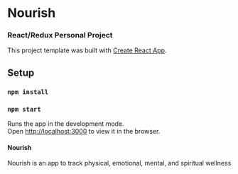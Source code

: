 # Nourish

### React/Redux Personal Project

This project template was built with [Create React App](https://github.com/facebookincubator/create-react-app).

## Setup

### `npm install`
### `npm start`
Runs the app in the development mode.<br>
Open [http://localhost:3000](http://localhost:3000) to view it in the browser.

#### Nourish

Nourish is an app to track physical, emotional, mental, and spiritual wellness
